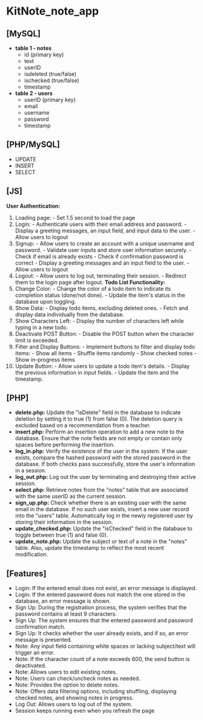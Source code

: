# KitNote_note_app

## [MySQL]
- **table 1 - notes**
    - id (primary key)
    - text
    - userID
    - isdeleted (true/false)
    - ischecked (true/false)
    - timestamp
- **table 2 - users**
    - userID (primary key)
    - email
    - username
    - password
    - timestamp

## [PHP/MySQL]
- UPDATE
- INSERT
- SELECT
	
## [JS]
**User Authentication:**
1. Loading page: - Set 1.5 second to load the page
2. Login: - Authenticate users with their email address and password. - Display a greeting messages, an input field, and input data to the user. - Allow users to logout
3. Signup: - Allow users to create an account with a unique username and password. - Validate user inputs and store user information securely. - Check if email is already exists - Check if confirmation password is correct - Display a greeting messages and an input field to the user. - Allow users to logout
4. Logout: - Allow users to log out, terminating their session. - Redirect them to the login page after logout.
**Todo List Functionality:**
1. Change Color: - Change the color of a todo item to indicate its completion status (done/not done). - Update the item's status in the database upon toggling.
2. Show Data: - Display todo items, excluding deleted ones. - Fetch and display data individually from the database.
3. Show Characters Left: - Display the number of characters left while typing in a new todo.
4. Deactivate POST Button: - Disable the POST button when the character limit is exceeded.
5. Filter and Display Buttons: - Implement buttons to filter and display todo items: - Show all items - Shuffle items randomly - Show checked notes - Show in-progress items
6. Update Button: - Allow users to update a todo item's details. - Display the previous information in input fields. - Update the item and the timestamp.

## [PHP]
- **delete.php:** Update the "isDelete" field in the database to indicate deletion by setting it to true (1) from false (0). The deletion query is excluded based on a recommendation from a teacher.
- **insert.php:** Perform an insertion operation to add a new note to the database. Ensure that the note fields are not empty or contain only spaces before performing the insertion.
- **log_in.php:** Verify the existence of the user in the system. If the user exists, compare the hashed password with the stored password in the database. If both checks pass successfully, store the user's information in a session.
- **log_out.php:** Log out the user by terminating and destroying their active session.
- **select.php:** Retrieve notes from the "notes" table that are associated with the same userID as the current session.
- **sign_up.php:** Check whether there is an existing user with the same email in the database. If no such user exists, insert a new user record into the "users" table. Automatically log in the newly registered user by storing their information in the session.
- **update_checked.php:** Update the "isChecked" field in the database to toggle between true (1) and false (0).
- **update_note.php:** Update the subject or text of a note in the "notes" table. Also, update the timestamp to reflect the most recent modification.

## [Features]
- Login: If the entered email does not exist, an error message is displayed.
- Login: If the entered password does not match the one stored in the database, an error message is shown.
- Sign Up: During the registration process, the system verifies that the password contains at least 9 characters.
- Sign Up: The system ensures that the entered password and password confirmation match.
- Sign Up: It checks whether the user already exists, and if so, an error message is presented.
- Note: Any input field containing white spaces or lacking subject/text will trigger an error.
- Note: If the character count of a note exceeds 600, the send button is deactivated.
- Note: Allows users to edit existing notes.
- Note: Users can check/uncheck notes as needed.
- Note: Provides the option to delete notes.
- Note: Offers data filtering options, including shuffling, displaying checked notes, and showing notes in progress.
- Log Out: Allows users to log out of the system.
- Session keeps running even when you refresh the page

